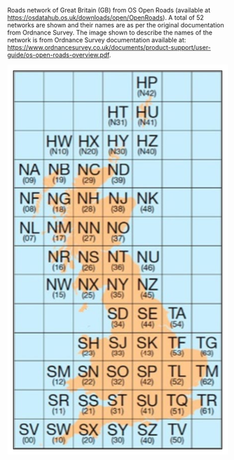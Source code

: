 Roads network of Great Britain (GB) from OS Open Roads (available at https://osdatahub.os.uk/downloads/open/OpenRoads). A total of 52 networks
are shown and their names are as per the original documentation from Ordnance Survey. The image shown to describe the names of the network is
from Ordnance Survey documentation available at: https://www.ordnancesurvey.co.uk/documents/product-support/user-guide/os-open-roads-overview.pdf.


![Area Corresponding to the Unique Code for Each Network Name](area_per_code.jpg)
